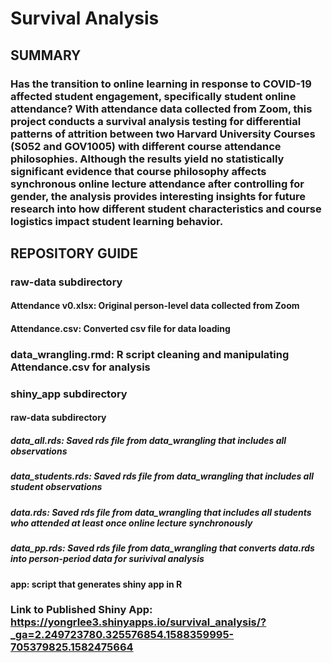 # Survival Analysis

## SUMMARY
### Has the transition to online learning in response to COVID-19 affected student engagement, specifically student online attendance? With attendance data collected from Zoom, this project conducts a survival analysis testing for differential patterns of attrition between two Harvard University Courses (S052 and GOV1005) with different course attendance philosophies.  Although the results yield no statistically significant evidence that course philosophy affects synchronous online lecture attendance after controlling for gender, the analysis provides interesting insights for future research into how different student characteristics and course logistics impact student learning behavior.

## REPOSITORY GUIDE
### raw-data subdirectory
#### Attendance v0.xlsx: Original person-level data collected from Zoom
#### Attendance.csv: Converted csv file for data loading
### data_wrangling.rmd: R script cleaning and manipulating Attendance.csv for analysis
### shiny_app subdirectory
#### raw-data subdirectory
##### data_all.rds: Saved rds file from data_wrangling that includes all observations
##### data_students.rds: Saved rds file from data_wrangling that includes all student observations
##### data.rds: Saved rds file from data_wrangling that includes all students who attended at least once online lecture synchronously
##### data_pp.rds: Saved rds file from data_wrangling that converts data.rds into person-period data for surivival analysis
#### app: script that generates shiny app in R

### Link to Published Shiny App: https://yongrlee3.shinyapps.io/survival_analysis/?_ga=2.249723780.325576854.1588359995-705379825.1582475664
